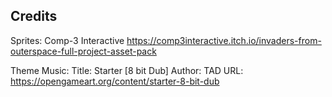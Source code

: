 
## Credits

Sprites:
	Comp-3 Interactive
	https://comp3interactive.itch.io/invaders-from-outerspace-full-project-asset-pack
	
Theme Music:
Title:
	Starter [8 bit Dub]
Author:
	TAD
URL:
	https://opengameart.org/content/starter-8-bit-dub
